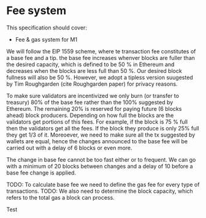 # Fee system

This specification should cover:
- Fee & gas system for M1

We will follow the EIP 1559 scheme, where te transaction fee constitutes of a base fee and a tip. the base fee increases whenver blocks are fuller than the desired capacity, which is defined to be 50 % in Ethereum and decreases when the blocks are less full than 50 %. Our desired block fullness will also be 50 %. However, we adopt a tipless version suugested by Tim Roughgarden (cite Roughgarden paper) for privacy reasons. 

To make sure validators are incentivized we only burn (or transfer to treasury) 80% of the base fee rather than the 100% suggested by Ethereum. The remaining 20% is reserved for paying future (6 blocks ahead) block producers. Depending on how full the blocks are the validators get portions of this fees. For example, if the block is 75 % full then the validators get all the fees. If the block they produce is only 25% full they get 1/3 of it. Moreoever, we need to make sure all the tx suggested by wallets are equal, hence the changes announced to the base fee will be carried out with a delay of 6 blocks or even more. 

The change in base fee cannot be too fast either or to frequent. We can go with a minimum of 20 blocks between changes and a delay of 10 before a base fee change is applied. 

TODO: To calculate base fee we need to define the gas fee for every type of transactions.
TODO: We also need to determine the block capacity, which refers to the total gas a block can process. 

Test

